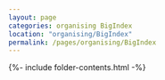 ```yaml
---
layout: page
categories: organising BigIndex
location: "organising/BigIndex"
permalink: /pages/organising/BigIndex
---
```


{%- include folder-contents.html -%}

